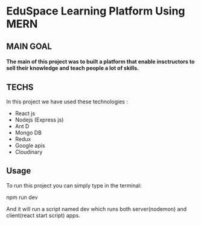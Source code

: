 # EduSpace Learning Platform Using MERN
## MAIN GOAL
#### The main of this project was to built a platform that enable insctructors to sell their knowledge and teach people a lot of skills.

## TECHS
In this project we have used these technologies : 
+ React js
+ Nodejs (Express js)
+ Ant D
+ Mongo DB
+ Redux
+ Google apis
+ Cloudinary

## Usage 
To run this project you can simply type in the terminal:

npm run dev 

And it will run a script named dev which runs both server(nodemon) and client(react start script) apps.

